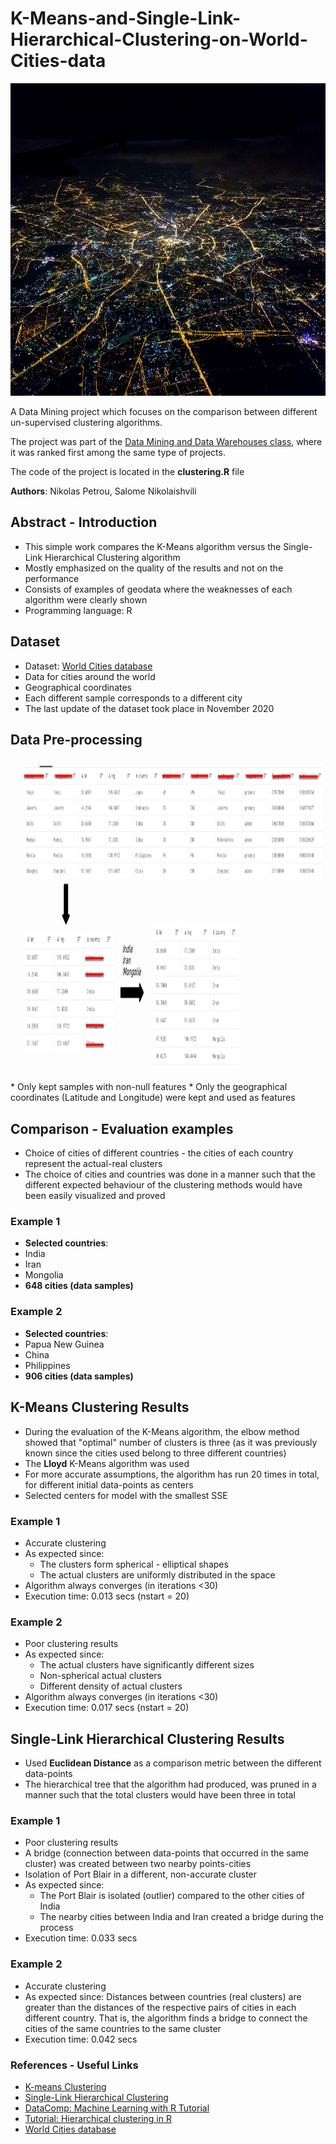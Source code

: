 # K-Means-and-Single-Link-Hierarchical-Clustering-on-World-Cities-data

<p align="center">
  <img src="https://github.com/nikopetr/K-Means-and-Single-Link-Hierarchical-Clustering-on-Geodata/blob/main/images/cities.jpg" width="1000" height="500"/>
</p>

A Data Mining project which focuses on the comparison between different un-supervised clustering algorithms.


The project was part of the [Data Mining and Data Warehouses class](https://qa.auth.gr/el/class/1/40049931), where it was ranked first among the same type of projects.


The code of the project is located in the **clustering.R** file


**Authors**: Nikolas Petrou, Salome Nikolaishvili

## Abstract - Introduction
* This simple work compares the K-Means algorithm versus the Single-Link Hierarchical Clustering algorithm
* Mostly emphasized on the quality of the results and not on the performance
* Consists of examples of geodata where the weaknesses of each algorithm were clearly shown
* Programming language: R

## Dataset
* Dataset:  [World Cities database](https://www.kaggle.com/juanmah/world-cities)
* Data for cities around the world
* Geographical coordinates
* Each different sample corresponds to a different city
* The last update of the dataset took place in November 2020

## Data Pre-processing
<p align="center">
  <img src="https://github.com/nikopetr/K-Means-and-Single-Link-Hierarchical-Clustering-on-Geodata/blob/main/images/1.png" width="1000" height="500"/>
</p>
* Only kept samples with non-null features
* Only the geographical coordinates (Latitude and Longitude) were kept and used as features

## Comparison - Evaluation examples
* Choice of cities of different countries - the cities of each country represent the actual-real clusters
* The choice of cities and countries was done in a manner such that the different expected behaviour of the clustering methods would have been easily visualized and proved

### Example 1
* **Selected countries**: 
 * India
 * Iran
 * Mongolia
* **648 cities (data samples)**

### Example 2
* **Selected countries**: 
 * Papua New Guinea
 * China
 * Philippines
* **906 cities (data samples)**

## K-Means Clustering Results

* During the evaluation of the K-Means algorithm, the elbow method showed that "optimal" number of clusters is three (as it was previously known since the cities used belong to three different countries)
* The **Lloyd**  K-Means algorithm was used
* For more accurate assumptions,  the algorithm has run 20 times in total, for different initial data-points as centers
* Selected centers for model with the smallest SSE

### Example 1
* Accurate clustering
* As expected since:
   * The clusters form spherical - elliptical shapes
   * The actual clusters are uniformly distributed in the space
* Algorithm always converges (in iterations <30)
* Execution time: 0.013 secs (nstart = 20)

### Example 2
* Poor clustering results
* As expected since:
  * The actual clusters have significantly different sizes
  * Non-spherical actual clusters
  * Different density of actual clusters
* Algorithm always converges (in iterations <30)
* Execution time: 0.017 secs (nstart = 20)

## Single-Link Hierarchical Clustering Results

* Used **Euclidean Distance** as a comparison metric between the different data-points
* The hierarchical tree that the algorithm had produced, was pruned in a manner such that the total clusters would have been three in total

### Example 1
* Poor clustering results
* A bridge (connection between data-points that occurred in the same cluster) was created between two nearby points-cities
* Isolation of Port Blair in a different, non-accurate cluster
* As expected since:
  * The Port Blair is isolated (outlier) compared to the other cities of India
  * The nearby cities between India and Iran created a bridge during the process
* Execution time: 0.033 secs 

### Example 2
* Accurate clustering
* As expected since: Distances between countries (real clusters) are greater than the distances of the respective pairs of cities in each different country. That is, the algorithm finds a bridge to connect the cities of the same countries to the same cluster
* Execution time: 0.042 secs 

### References - Useful Links
* [K-means Clustering](https://en.wikipedia.org/wiki/K-means_clustering)
* [Single-Link Hierarchical Clustering](https://en.wikipedia.org/wiki/Single-linkage_clustering#:~:text=In%20statistics%2C%20single%2Dlinkage%20clustering,same%20cluster%20as%20each%20other.)
* [DataComp: Machine Learning with R Tutorial](https://www.youtube.com/watch?v=xjpzDx_nywc&t=194s)
* [Tutorial: Hierarchical clustering in R](https://www.youtube.com/watch?v=r_bowNoNrg8&t=406s)
* [World Cities database](https://www.kaggle.com/juanmah/world-cities)



